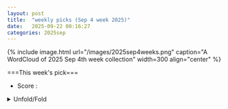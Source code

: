 ```yaml
---
layout: post
title:  "weekly picks (Sep 4 week 2025)"
date:   2025-09-22 00:16:27
categories: 2025sep
---
```


{% include image.html url="/images/2025sep4weeks.png" caption="A WordCloud of 2025 Sep 4th week collection" width=300 align="center" %}




===This week's pick===


* Score : 



<details>
  <summary> Unfold/Fold </summary>
  {% capture markdowncontent %}

---
09/25


1. **[s41586-025-09531-9](https://www.nature.com/articles/s41586-025-09531-9)** Industry-compatible silicon spin-qubit unit cells exceeding 99% fidelity (Nature)

1. **[s41586-025-09543-5](https://www.nature.com/articles/s41586-025-09543-5)** Low-overhead transversal fault tolerance for universal quantum computation (Nature)





1. **[x5cd-fbj8](http://link.aps.org/doi/10.1103/x5cd-fbj8)** Optical Lattice Quantum Simulator of Dynamics beyond Born-Oppenheimer (PRL)

1. **[zlqs-yc51](http://link.aps.org/doi/10.1103/zlqs-yc51)** Universal Kerr-Thermal Dynamics of Self-Injection-Locked Microresonator Dark Pulses (PRL)

1. **[6bjy-m2j4](http://link.aps.org/doi/10.1103/6bjy-m2j4)** Vibrational Modes and Particle Rearrangements in Sheared Quasi-Two-Dimensional Complex Plasmas (PRL)

1. **[r3zx-k97x](http://link.aps.org/doi/10.1103/r3zx-k97x)** Unified High-Pressure Phase-Transition Sequence in the f-Electron Metals: oF16→oF8 Transition in Terbium (PRL)

1. **[xxtf-98vs](http://link.aps.org/doi/10.1103/xxtf-98vs)** Spatially Resolved Vibronic Excitations of an Isolated Adsorbed Organometallic Complex via Multiple Tunneling Channels (PRL)

1. **[4kyt-jj6w](http://link.aps.org/doi/10.1103/4kyt-jj6w)** Carrier Localization and Spontaneous Formation of Two-Dimensional Polarization Domain in Halide Perovskites (PRL)

1. **[z8yx-yzdh](http://link.aps.org/doi/10.1103/z8yx-yzdh)** Self-Reconstruction of Order Parameter in Spin-Triplet Superconductor UTe2 (PRL)

1. **[zfmh-rjzc](http://link.aps.org/doi/10.1103/zfmh-rjzc)** Band Renormalization, Quarter Metals, and Chiral Superconductivity in Rhombohedral Tetralayer Graphene (PRL)

1. **[rc31-5hl9](http://link.aps.org/doi/10.1103/rc31-5hl9)** Simulating the Two-Dimensional t−J Model at Finite Doping with Neural Quantum States (PRL)

1. **[9tq1-37j1](http://link.aps.org/doi/10.1103/9tq1-37j1)** Observation of Embedded Topology in a Trivial Bulk via Projective Crystal Symmetry (PRL)

1. **[dvbq-9z5f](http://link.aps.org/doi/10.1103/dvbq-9z5f)** Thermal Spin Wave Noise as a Probe for the Dzyaloshinskii-Moriya Interaction (PRL)

1. **[dpfl-12st](http://link.aps.org/doi/10.1103/dpfl-12st)** Two-Dopant Origin of Competing Stripe and Pair Formation in Hubbard and t−J Models (PRX)

1. **[fw62-j2n9](http://link.aps.org/doi/10.1103/fw62-j2n9)** Diagnosing quantum many-body chaos in non-Hermitian quantum spin chain via Krylov complexity (PRR)

1. **[l53n-2kg1](http://link.aps.org/doi/10.1103/l53n-2kg1)** Transient state dynamics of <i>Chlamydomonas reinhardtii</i> cells during phototaxis (PRR)


1. **[2509.19320v1](https://arxiv.org/abs/2509.19320)** Introduction to some of the simplest topological phases of matter (arXiv)

1. **[2509.19433v1](https://arxiv.org/abs/2509.19433)** Unifying framework for non-Hermitian and Hermitian topology in driven-dissipative systems (arXiv)

1. **[2509.19436v1](https://arxiv.org/abs/2509.19436)** Dynamical correlation effects in twisted bilayer graphene under strain and lattice relaxation (arXiv)

1. **[2509.19437v1](https://arxiv.org/abs/2509.19437)** Quantum Dynamics of Electron Scattering from Skyrmions (arXiv)

1. **[2509.19440v1](https://arxiv.org/abs/2509.19440)** There and Back Again: A Gauging Nexus between Topological and Fracton Phases (arXiv)

1. **[2509.19483v1](https://arxiv.org/abs/2509.19483)** Electrical detection of magnons with nanoscale magnetic tunnel junctions (arXiv)

1. **[2509.19498v1](https://arxiv.org/abs/2509.19498)** Ramp Josephson junctions of Al/Ti/Sr2RuO4: Observation of single-domain quantum oscillations and the detection of chiral edge current (arXiv)

1. **[2509.19537v1](https://arxiv.org/abs/2509.19537)** Rapid Autotuning of a SiGe Quantum Dot into the Single-Electron Regime with Machine Learning and RF-Reflectometry FPGA-Based Measurements (arXiv)

1. **[2509.19582v1](https://arxiv.org/abs/2509.19582)** Strain-tunable anomalous Hall effect in hexagonal MnTe (arXiv)

1. **[2509.19634v1](https://arxiv.org/abs/2509.19634)** Knight shift measurements probing Fermi surface changes under pressure in CeRhIn5 (arXiv)

1. **[2509.19675v1](https://arxiv.org/abs/2509.19675)** Quantum criticality in cuprate superconductors revealed by optical conductivity measurement (arXiv)

1. **[2509.19684v1](https://arxiv.org/abs/2509.19684)** Hybridization gap and f-electron effect evolutions with Cd- and Sn-doping in CeCoIn5 via infrared spectroscopy (arXiv)

1. **[2509.19697v1](https://arxiv.org/abs/2509.19697)** Roles of Fe-ion irradiation on MgB2 thin films: Structural, superconducting, and optical properties (arXiv)

1. **[2509.19704v1](https://arxiv.org/abs/2509.19704)** Holographic Aspects of Dynamical Mean-Field Theory (arXiv)

1. **[2509.19706v1](https://arxiv.org/abs/2509.19706)** Harmonic and Subharmonic Magnon Generation in a Surface Acoustic Wave Resonator (arXiv)

1. **[2509.19735v1](https://arxiv.org/abs/2509.19735)** Projective crystal symmetry and topological phases (arXiv)

1. **[2509.19741v1](https://arxiv.org/abs/2509.19741)** Domain wall skyrmion-based magnonic crystal (arXiv)

1. **[2509.19764v1](https://arxiv.org/abs/2509.19764)** A General Many-Body Perturbation Framework for Moire Systems: Application to Rhombohedral Pentalayer Graphene/hBN Heterostructures (arXiv)

1. **[2509.19796v1](https://arxiv.org/abs/2509.19796)** Grand thermodynamic potential in a two-band unconventional superconductor (arXiv)

1. **[2509.19825v1](https://arxiv.org/abs/2509.19825)** Z2 topological invariant in three-dimensional PT- and PC-symmetric class CI band structures (arXiv)

1. **[2509.19904v1](https://arxiv.org/abs/2509.19904)** Ab initio investigation on structural stability and phonon-mediated superconductivity in 2D-hydrogenated M2X (M= Mo, V, Zr; X=C, N) MXene monolayer (arXiv)

1. **[2509.19907v1](https://arxiv.org/abs/2509.19907)** Theoretical prediction of Structural Stability and Superconductivity in Janus Ti2CSH MXene (arXiv)

1. **[2509.19978v1](https://arxiv.org/abs/2509.19978)** Non-ohmic to ohmic crossover in the breakdown of the quantum Hall states in graphene under broadband excitations (arXiv)

1. **[2509.19992v1](https://arxiv.org/abs/2509.19992)** Breakdown of symmetry constraint in Floquet topological superconductor (arXiv)

1. **[2509.20054v1](https://arxiv.org/abs/2509.20054)** Generalized Li-Haldane Correspondence in Critical Free-Fermion Systems (arXiv)

1. **[2509.20163v1](https://arxiv.org/abs/2509.20163)** Non-universal localization transition in the quantum Hall effect probed through broken-symmetry states of graphene (arXiv)

1. **[2509.20188v1](https://arxiv.org/abs/2509.20188)** Solution of the Anderson chain with two-particle hybridization of localized and itinerant electrons (arXiv)

1. **[2509.20199v1](https://arxiv.org/abs/2509.20199)** Random singlet physics in the S = 1/2 pyrochlore antiferromagnet NaCdCu2F7 (arXiv)

1. **[2509.20224v1](https://arxiv.org/abs/2509.20224)** Inelastic scattering and transient localization from coupling to two-level systems (arXiv)

1. **[2509.20243v1](https://arxiv.org/abs/2509.20243)** Effects of correlated hopping on thermoelectric response of a quantum dot strongly coupled to ferromagnetic leads (arXiv)

1. **[2509.20298v1](https://arxiv.org/abs/2509.20298)** What causes the variation in superconducting properties of UTe2? (arXiv)

1. **[2509.20337v1](https://arxiv.org/abs/2509.20337)** Spin-polaron fingerprints in the optical conductivity of iridates (arXiv)

1. **[2509.17378v1](https://arxiv.org/abs/2509.17378)** Magnetically Enhanced Thermoelectric Effect Driven by Martensitic Transformation in the Weak Itinerant Ferromagnet Co2NbSn (arXiv)

1. **[2509.17515v1](https://arxiv.org/abs/2509.17515)** Chern classes of the multilayer fractional quantum Hall bundle on Riemann surfaces (arXiv)

1. **[2509.19807v1](https://arxiv.org/abs/2509.19807)** Intrinsic defect intolerance in the ultra-pure metal PtSn4 (arXiv)

1. **[2509.19818v1](https://arxiv.org/abs/2509.19818)** The orbital-driven topological phase transition and planar Hall responses in ternary tellurides Weyl semi-metals (arXiv)

1. **[2509.20014v1](https://arxiv.org/abs/2509.20014)** How to Identify Suitable Gate Dielectrics for Transistors based on Two-Dimensional Semiconductors (arXiv)

1. **[2509.20078v1](https://arxiv.org/abs/2509.20078)** Hierarchy of timescales in a disordered spin-1/2 XX ladder (arXiv)

1. **[2509.20142v1](https://arxiv.org/abs/2509.20142)** Single crystal growth, structural and physical properties, and absence of a charge density wave in Ti0.85Fe6Ge6 (arXiv)

1. **[2509.20156v1](https://arxiv.org/abs/2509.20156)** Unveiling the magnetic behavior of C3N4 2D material by defect creation, defect passivation, and transition metal adsorption (arXiv)

1. **[2509.20258v1](https://arxiv.org/abs/2509.20258)** Fidelity zeros and Lee-Yang theory of quantum phase transitions (arXiv)

1. **[2509.20352v1](https://arxiv.org/abs/2509.20352)** Superfluid-Mott transition in a frustrated triangular optical lattice (arXiv)



---
09/24


1. **[3m3j-ds18](http://link.aps.org/doi/10.1103/3m3j-ds18)** Accurate Gauge-Invariant Tensor-Network Simulations for Abelian Lattice Gauge Theory in (2+1)D: Ground-State and Real-Time Dynamics (PRL)

1. **[q87n-5xhz](http://link.aps.org/doi/10.1103/q87n-5xhz)** Trotterization is Substantially Efficient for Low-Energy States (PRL)

1. **[v4x6-2dzs](http://link.aps.org/doi/10.1103/v4x6-2dzs)** Quantum-Optimal Frequency Estimation of Stochastic ac Fields (PRL)





1. **[mg61-gw93](http://link.aps.org/doi/10.1103/mg61-gw93)** Superfluid Density in Linear Response Theory: Pulsar Glitches from the Inner Crust of Neutron Stars (PRL)

1. **[xcxr-sm9c](http://link.aps.org/doi/10.1103/xcxr-sm9c)** Unraveling Dicke Superradiant Decay with Separable Coherent Spin States (PRL)

1. **[6jfy-cv89](http://link.aps.org/doi/10.1103/6jfy-cv89)** Revealing Band-Hybrid Cooper Pairs on the Surface of a Superconductor with Spin-Orbit Coupling (PRL)

1. **[pllk-n4h3](http://link.aps.org/doi/10.1103/pllk-n4h3)** Brillouin Platycosms and Topological Phases (PRL)

1. **[n4g1-m8s8](http://link.aps.org/doi/10.1103/n4g1-m8s8)** Revealing non-Markovian Kondo transport with waiting time distributions (PRR)

1. **[qyfz-zw2x](http://link.aps.org/doi/10.1103/qyfz-zw2x)** Quantum non-Gaussian high Fock states of light pulses and their superpositions (PRR)

1. **[zj4b-17bm](http://link.aps.org/doi/10.1103/zj4b-17bm)** Topological operations around exceptional points via shortcuts to adiabaticity (PRR)

1. **[l3xp-yrrv](http://link.aps.org/doi/10.1103/l3xp-yrrv)** Solitons, chaos, and quantum phenomena: A deterministic approach to the Schrödinger equation (PRR)

1. **[ltz6-gqk4](http://link.aps.org/doi/10.1103/ltz6-gqk4)** Spectral study of the lateral trace-space of laser-driven proton beams (PRR)

1. **[dtk9-xv6n](http://link.aps.org/doi/10.1103/dtk9-xv6n)** Ultrafast charge separation induced by a uniform field in graphene nanoribbons (PRRL)


1. **[2509.18238v1](https://arxiv.org/abs/2509.18238)** Origin of pressure-induced anomalies in the nodal-line ferrimagnet Mn3Si2Te6 (arXiv)

1. **[2509.18247v1](https://arxiv.org/abs/2509.18247)** SU(4) Kondo Lattice in Semiconductor Moire Materials (arXiv)

1. **[2509.18256v1](https://arxiv.org/abs/2509.18256)** Obtaining the Spectral Function of Moire Graphene Heavy-Fermions Using Iterative Perturbation Theory (arXiv)

1. **[2509.18265v1](https://arxiv.org/abs/2509.18265)** Instability of Laughlin FQH liquids into gapless power-law correlated states with continuous exponents in ideal Chern bands: rigorous results from plasma mapping (arXiv)

1. **[2509.18267v1](https://arxiv.org/abs/2509.18267)** Structures of group-15 elemental solids from an effective boundary theory (arXiv)

1. **[2509.18317v1](https://arxiv.org/abs/2509.18317)** The Frenkel line and the pseudogap: an analogy between classical and electronic fluids (arXiv)

1. **[2509.18332v1](https://arxiv.org/abs/2509.18332)** Interplay of Rashba and valley-Zeeman splittings in weak localization of spin-orbit coupled graphene (arXiv)

1. **[2509.18363v1](https://arxiv.org/abs/2509.18363)** Spin currents in crystals with spin-orbit coupling: multi-band effects in an effective Hamiltonian formalism (arXiv)

1. **[2509.18398v1](https://arxiv.org/abs/2509.18398)** Incommensurate magnetic order drives singular angular magnetoresistance in a Weyl semimetal (arXiv)

1. **[2509.18422v1](https://arxiv.org/abs/2509.18422)** Observation via spin Seebeck effect of macroscopic magnetic transport from emergent magnetic monopoles (arXiv)

1. **[2509.18432v1](https://arxiv.org/abs/2509.18432)** Generation of pure, spin polarized, and unpolarized charge currents at the few cycle limit of circularly polarized light (arXiv)

1. **[2509.18438v1](https://arxiv.org/abs/2509.18438)** Localized Excitons and Landau-Level Mixing in Time-Reversal Symmetric Pairs of Chern Bands (arXiv)

1. **[2509.18441v1](https://arxiv.org/abs/2509.18441)** Magnetic penetration depth in topological superconductors: Effect of Majorana surface states and application for UTe2 (arXiv)

1. **[2509.18453v1](https://arxiv.org/abs/2509.18453)** Influence of La-doping on the magnetic properties of the two-dimensional spin-gapped system SrCu2(BO3)2 (arXiv)

1. **[2509.18524v1](https://arxiv.org/abs/2509.18524)** Direct measurement of coherent nodal and antinodal dynamics in underdoped Bi-2212 (arXiv)

1. **[2509.18539v1](https://arxiv.org/abs/2509.18539)** Strain-Tuned Optical Properties of a Two-Dimensional Hexagonal Lattice: Exploiting Saddle Degrees of Freedom and Saddle Filtering Effects (arXiv)

1. **[2509.18563v1](https://arxiv.org/abs/2509.18563)** Exceptional-point-induced dynamic sensitivity to particle-number parity (arXiv)

1. **[2509.18781v1](https://arxiv.org/abs/2509.18781)** Signature of chiral superconducting order parameter evidenced in mesoscopic superconductors (arXiv)

1. **[2509.18828v1](https://arxiv.org/abs/2509.18828)** Complex Frequency Fingerprint: Interacting Driven Non-Hermitian Skin Effect (arXiv)

1. **[2509.18845v1](https://arxiv.org/abs/2509.18845)** Interacting-cluster spin liquids with robust flat bands evolving into higher-rank half-moon phases and topological Lifshitz transitions (arXiv)

1. **[2509.18867v1](https://arxiv.org/abs/2509.18867)** Spectroscopic Evidence for Electron-Boson Coupling in Half-metallic CrO2 (arXiv)

1. **[2509.18922v1](https://arxiv.org/abs/2509.18922)** Ultrasound response to time-reversal symmetry breaking below the superconducting phase transition (arXiv)

1. **[2509.18939v1](https://arxiv.org/abs/2509.18939)** Disorder-driven magnetic duality in the spin-1/2 system ktenasite, Cu2.7Zn2.3(SO4)2(OH)6.6H2O (arXiv)

1. **[2509.18952v1](https://arxiv.org/abs/2509.18952)** Intrinsic-perturbation induced anomalous higher-order boundary states in non-Hermitian systems (arXiv)

1. **[2509.19031v1](https://arxiv.org/abs/2509.19031)** Angular momentum of vortex-core Majorana zero modes (arXiv)

1. **[2509.19075v1](https://arxiv.org/abs/2509.19075)** Layer controlled orbital selective Mott transition in monolayer nickelate (arXiv)

1. **[2509.19137v1](https://arxiv.org/abs/2509.19137)** Re-emergent superconducting state with broken time-reversal symmetry under uniaxial stress (arXiv)

1. **[2509.19149v1](https://arxiv.org/abs/2509.19149)** Thermoelectric quantum oscillations and Zeeman splitting in topological Dirac semimetal BaAl4 (arXiv)

1. **[2509.19190v1](https://arxiv.org/abs/2509.19190)** Orbital-Selective Band Structure Evolution in BaFe2-xMxAs2 (M = Cr, Co, Cu, Ru and Mn) Probed by Polarization-Dependent ARPES (arXiv)

1. **[2509.19255v1](https://arxiv.org/abs/2509.19255)** High temperature superconductivity with giant pressure effect in 3D networks of boron doped ultra-thin carbon nanotubes in the pores of ZSM-5 zeolite (arXiv)

1. **[2509.19262v1](https://arxiv.org/abs/2509.19262)** Photo-Induced Enhancement of Critical Temperature in a Phase Competing Spin-Fermion System (arXiv)

1. **[2509.19287v1](https://arxiv.org/abs/2509.19287)** Quantum oscillations between excitonic and quantum spin Hall insulators in moire WSe2 (arXiv)

1. **[2509.18248v1](https://arxiv.org/abs/2509.18248)** Localization and topological signatures under periodic twisting (arXiv)

1. **[2509.18255v1](https://arxiv.org/abs/2509.18255)** Bootstrapping transport in the Drude-Kadanoff-Martin model (arXiv)

1. **[2509.18324v1](https://arxiv.org/abs/2509.18324)** Chiral Color Code : Single-shot error correction for exotic topological order (arXiv)

1. **[2509.18409v1](https://arxiv.org/abs/2509.18409)** Er_Al:Al2O3 for Telecom-Band Photonics: Electronic Structure and Optical Properties (arXiv)

1. **[2509.18500v1](https://arxiv.org/abs/2509.18500)** A scalable route to first-order response properties with correlated sampling phaseless auxiliary-field quantum Monte Carlo (arXiv)

1. **[2509.18549v1](https://arxiv.org/abs/2509.18549)** Optical properties of RCd3P3 (R: Ce or La) compounds: Insulator-metal transition induced by displacement of atoms in the unit cell (arXiv)

1. **[2509.18590v1](https://arxiv.org/abs/2509.18590)** Large Anomalous and Topological Hall Effect and Nernst Effect in a Dirac Kagome Magnet Fe3Ge (arXiv)

1. **[2509.18737v1](https://arxiv.org/abs/2509.18737)** Overcoming limitations on gate fidelity in noisy static exchange-coupled surface qubits (arXiv)

1. **[2509.18966v1](https://arxiv.org/abs/2509.18966)** Non-Lagrangian phases of matter from Wilsonian renormalization of 3D Wess-Zumino-Witten theory on Stiefel manifolds (arXiv)

1. **[2509.19036v1](https://arxiv.org/abs/2509.19036)** Quantum-electrodynamical time-dependent density functional theory description of molecules in optical cavities (arXiv)

1. **[2509.19205v1](https://arxiv.org/abs/2509.19205)** First principles band structure of interacting phosphorus and boron/aluminum delta-doped layers in silicon (arXiv)

1. **[2509.19223v1](https://arxiv.org/abs/2509.19223)** Non-equilibrium Dynamics of Two-level Systems directly after Cryogenic Alternating Bias (arXiv)






---
09/23





1. **[s41563-025-02355-y](https://www.nature.com/articles/s41563-025-02355-y)** Structural constraint integration in a generative model for the discovery of quantum materials (Nature Materials)





1. **[jy3v-wkcb](http://link.aps.org/doi/10.1103/jy3v-wkcb)** Universal Bounds for Quantum Metrology in the Presence of Correlated Noise (PRL)

1. **[7lwk-m5yb](http://link.aps.org/doi/10.1103/7lwk-m5yb)** Emergence of Unitarity and Locality from Hidden Zeros at One-Loop Order (PRL)



1. **[5nns-xkt4](http://link.aps.org/doi/10.1103/5nns-xkt4)** Precision Measurement of Spin-Dependent Dipolar Splitting in ^6Li p-Wave Feshbach Resonances (PRL)

1. **[5v2w-yg7v](http://link.aps.org/doi/10.1103/5v2w-yg7v)** Spontaneous Emission Decay and Excitation in Photonic Time Crystals (PRL)

1. **[jnzl-r8rm](http://link.aps.org/doi/10.1103/jnzl-r8rm)** New Pathway to Impact Ionization in a Photoexcited One-Dimensional Ionic Hubbard Model (PRL)

1. **[hd1p-rdyc](http://link.aps.org/doi/10.1103/hd1p-rdyc)** Robust Triple-<b>q</b> Magnetic Order with Trainable Spin Vorticity in Na2Co2TeO6 (PRL)

1. **[hpmq-rnh4](http://link.aps.org/doi/10.1103/hpmq-rnh4)** Large Magnetoresistance in an Electrically Tunable van der Waals Antiferromagnet (PRL)

1. **[y5pn-5ynd](http://link.aps.org/doi/10.1103/y5pn-5ynd)** Super-Resolved Anomalous Diffusion: Deciphering the Joint Distribution of Anomalous Exponent and Diffusion Coefficient (PRL)

1. **[Physics.18.161](http://link.aps.org/doi/10.1103/Physics.18.161)** Controlling Light Emission with Photonic Time Crystals (Physics)

1. **[hcz4-nv2y](http://link.aps.org/doi/10.1103/hcz4-nv2y)** Quantum circuit compilation with quantum computers (PRR)

1. **[cmm4-hxl8](http://link.aps.org/doi/10.1103/cmm4-hxl8)** Orbital-angular-momentum-enhanced laser absorption and neutron generation (PRRL)

1. **[h5sd-v51h](http://link.aps.org/doi/10.1103/h5sd-v51h)** Quasi-two-dimensional spin helix and magnon-induced singularity in twisted bilayer graphene (PRRL)

1. **[x3x7-s32f](http://link.aps.org/doi/10.1103/x3x7-s32f)** Triboelectric charge transfer theory driven by thermoelectric effect (PRRL)



1. **[2509.16309v1](https://arxiv.org/abs/2509.16309)** Asymptotically exact solution of the non-Hermitian disordered interacting Hatano-Nelson chain (arXiv)

1. **[2509.16312v1](https://arxiv.org/abs/2509.16312)** Berry Trashcan With Short Range Attraction:Exact p_x+i p_y Superconductivity in Rhombohedral Graphene (arXiv)

1. **[2509.16335v1](https://arxiv.org/abs/2509.16335)** Fractional topological insulators at odd-integer filling: Phase diagram of two-valley quantum Hall model (arXiv)

1. **[2509.16350v1](https://arxiv.org/abs/2509.16350)** Spin and Orbital Rashba response in ferroelectric polarized PtSe2/MoSe2/LiNbO3 heterostructures (arXiv)

1. **[2509.16387v1](https://arxiv.org/abs/2509.16387)** The physics of superconductor-ferromagnet hybrid structures (arXiv)

1. **[2509.16408v1](https://arxiv.org/abs/2509.16408)** Superconducting Dome in Ionic Liquid Gated Homoepitaxial Strontium Titanate Thin Films (arXiv)

1. **[2509.16493v1](https://arxiv.org/abs/2509.16493)** Joint commensuration in moire charge-order superlattices drives shear topological defects (arXiv)

1. **[2509.16511v1](https://arxiv.org/abs/2509.16511)** Gate-tunable chiral spin mode in WSe2/WS2 moire superlattices (arXiv)

1. **[2509.16540v1](https://arxiv.org/abs/2509.16540)** Positive magnetoconductance in SrVO3 double quantum wells with a magnetic EuTiO3 barrier (arXiv)

1. **[2509.16562v1](https://arxiv.org/abs/2509.16562)** Bulk-edge coulping induced by a moving impurity (arXiv)

1. **[2509.16703v1](https://arxiv.org/abs/2509.16703)** Much ado about MOFs: Metal-Organic-Frameworks as Quantum Materials (arXiv)

1. **[2509.16708v1](https://arxiv.org/abs/2509.16708)** The Su-Schrieffer-Heeger model on a one-dimensional lattice: Analytical wave functions of topological edge states (arXiv)

1. **[2509.16747v1](https://arxiv.org/abs/2509.16747)** \Delta_T Noise as a Robust Diagnostic for Chiral, Helical and Trivial Edge Modes (arXiv)

1. **[2509.16763v1](https://arxiv.org/abs/2509.16763)** Low-Noise Nanoscale Vortex Sensor for Out-of-Plane Magnetic Field Detection (arXiv)

1. **[2509.16867v1](https://arxiv.org/abs/2509.16867)** Tunneling magnetoresistance in a junction made of X-wave magnets with X=p,d,f,g,i (arXiv)

1. **[2509.16884v1](https://arxiv.org/abs/2509.16884)** Spin Seebeck effect in two-sublattice ferrimagnets in the vicinity of T_rm C (arXiv)

1. **[2509.16934v1](https://arxiv.org/abs/2509.16934)** Radio-Frequency Detection of Fabry-Perot Interference and Quantum Capacitance in Long-Channel Three-Dimensional Dirac Semimetal Cd3As2 Nanowires (arXiv)

1. **[2509.17023v1](https://arxiv.org/abs/2509.17023)** Magnetic Frustration in CuYbSe2: an Yb-Based Triangular Lattice Selenide (arXiv)

1. **[2509.17113v1](https://arxiv.org/abs/2509.17113)** Third-order quantum phase transitions of bosonic non-Abelian fractional quantum Hall states (arXiv)

1. **[2509.17135v1](https://arxiv.org/abs/2509.17135)** Probing the quantum metric of 3D topological insulators (arXiv)

1. **[2509.17144v1](https://arxiv.org/abs/2509.17144)** Quantum sensing of arbitrary magnetic signals with molecular spins (arXiv)

1. **[2509.17272v1](https://arxiv.org/abs/2509.17272)** THz electrodynamics and superconducting energy scales of ZrN thin films (arXiv)

1. **[2509.17362v1](https://arxiv.org/abs/2509.17362)** Universal Scaling Functions of the Gruneisen Ratio near Quantum Critical Points (arXiv)

1. **[2509.17368v1](https://arxiv.org/abs/2509.17368)** Interplay of interlayer distance and in-plane lattice relaxations in encapsulated twisted bilayers (arXiv)

1. **[2509.17419v1](https://arxiv.org/abs/2509.17419)** Topical review: the nature of the ground state and possibility of a quantum spin liquid in 1T metal dichalcogenides (arXiv)

1. **[2509.17467v1](https://arxiv.org/abs/2509.17467)** Electronic-correlation-assisted charge stripe order in a Kagome superconductor (arXiv)

1. **[2509.17501v1](https://arxiv.org/abs/2509.17501)** Same-group element replacement enhances superconductivity in clathrate-like YH4 (arXiv)

1. **[2509.17517v1](https://arxiv.org/abs/2509.17517)** Magnetic flux controlled current phase relationship in double Quantum Dot Josephson junction (arXiv)

1. **[2509.17611v1](https://arxiv.org/abs/2509.17611)** Deciphering the dynamics of the light-induced phase transition in VO2 (arXiv)

1. **[2509.17617v1](https://arxiv.org/abs/2509.17617)** The van der Waals Gap: a Hidden Showstopper in Semiconductor Device Scaling (arXiv)

1. **[2509.17648v1](https://arxiv.org/abs/2509.17648)** Emergent Composite Particles from the Universal Exact Identities in Quantum Many-Body Systems with Generic Bilinear Interactions (arXiv)

1. **[2509.17817v1](https://arxiv.org/abs/2509.17817)** Breaking of Time-Reversal Symmetry and Onsager Reciprocity in Chiral Molecule Interfacd with an Environment (arXiv)

1. **[2509.17840v1](https://arxiv.org/abs/2509.17840)** The promise of high-resolution valence band RIXS at the actinide M4,5-edges (arXiv)

1. **[2509.17975v1](https://arxiv.org/abs/2509.17975)** Optimal local basis truncation of lattice quantum many-body systems (arXiv)

1. **[2509.18098v1](https://arxiv.org/abs/2509.18098)** Electronic structure and optical signatures of highly-doped graphene (arXiv)

1. **[2509.16361v1](https://arxiv.org/abs/2509.16361)** Observation of mirror-odd and mirror-even spin texture in ultra-thin epitaxially-strained RuO2 films (arXiv)

1. **[2509.16555v1](https://arxiv.org/abs/2509.16555)** Universality Classes of delocalization-localization transitions in Chiral Symplectic Class (arXiv)

1. **[2509.16751v1](https://arxiv.org/abs/2509.16751)** Navigating entanglement via Ruderman-Kittel-Kasuya-Yosida exchange: Snake, bouncing, boundary-residing, pulse, and damping-stabilized time-frozen trajectories (arXiv)

1. **[2509.16758v1](https://arxiv.org/abs/2509.16758)** Error stabilized logical qubits in qudit generalizations of the monitored Kitaev model (arXiv)

1. **[2509.17320v1](https://arxiv.org/abs/2509.17320)** Beyond Fresnel Wave Surfaces: Off-Shell Photonic Density of States and Near-Fields in Isotropy-Broken Materials with Loss or Gain (arXiv)

1. **[2509.17414v1](https://arxiv.org/abs/2509.17414)** Dimensionality effect on exceptional fermionic superfluidity with spin-dependent asymmetric hopping (arXiv)

1. **[2509.17417v1](https://arxiv.org/abs/2509.17417)** Stabilizer Renyi Entropy and its Transition in the Coupled Sachdev-Ye-Kitaev Model (arXiv)

1. **[2509.17473v1](https://arxiv.org/abs/2509.17473)** Entanglement manifestation of knot topology in a non-Hermitian lattice (arXiv)

1. **[2509.17903v1](https://arxiv.org/abs/2509.17903)** Noise Protected Logical Qubit in a Open Chain of Superconducting Qubits with Ultrastrong Interactions (arXiv)

1. **[2509.18023v1](https://arxiv.org/abs/2509.18023)** Open-system quantum many-body scars: a theory (arXiv)

1. **[2509.18036v1](https://arxiv.org/abs/2509.18036)** Detection of long-range coherence in driven hot atomic vapors by spin noise spectroscopy (arXiv)

1. **[2509.18038v1](https://arxiv.org/abs/2509.18038)** Tuning Magnetic and Electronic Properties of Double Perovskite La2CoIr1-xTixO6 (arXiv)

1. **[2509.18074v1](https://arxiv.org/abs/2509.18074)** Thermal field theory correlators in the large-N limit and the spectral duality relation (arXiv)

1. **[2509.18075v1](https://arxiv.org/abs/2509.18075)** Pseudogap in a Fermi-Hubbard quantum simulator (arXiv)







---
09/22

1. **[2509.15268v1](https://arxiv.org/abs/2509.15268)** Quantum oscillations in two-dimensional hole gases with competing cyclotron and Zeeman energy (arXiv)

1. **[2509.15287v1](https://arxiv.org/abs/2509.15287)** Electrodynamics of carbon nanotubes with non-local surface conductivity (arXiv)

1. **[2509.15288v1](https://arxiv.org/abs/2509.15288)** Absence of Andreev Bound States in Noncentrosymmetric Superconductor PbTaSe2 under Hydrostatic Pressures (arXiv)

1. **[2509.15300v1](https://arxiv.org/abs/2509.15300)** Electronic Crystal Phases in the Presence of Non-Uniform Berry Curvature and Tunable Berry Flux: The lambda_N-Jellium model (arXiv)

1. **[2509.15327v1](https://arxiv.org/abs/2509.15327)** Higgs mode in superconducting Titanium nanostructures (arXiv)

1. **[2509.15352v1](https://arxiv.org/abs/2509.15352)** Absence of skewness in the voltage fluctuations of a tunnel junction in the quantum regime (arXiv)

1. **[2509.15418v1](https://arxiv.org/abs/2509.15418)** Forster transfer between quantum dots in a shared phonon environment: An exact approach, revealing the role of pure dephasing (arXiv)

1. **[2509.15488v1](https://arxiv.org/abs/2509.15488)** Symmetries and dynamics of quantum Hall bulk anyons in quadratic potentials (arXiv)

1. **[2509.15511v1](https://arxiv.org/abs/2509.15511)** Magnetoelastic Coupling-Driven Chiral Spin Textures: A Skyrmion-Antiskyrmion-Like Array (arXiv)

1. **[2509.15525v1](https://arxiv.org/abs/2509.15525)** Evidence for Half-Quantized Chiral Edge Current in a C = 1/2 Parity Anomaly State (arXiv)

1. **[2509.15539v1](https://arxiv.org/abs/2509.15539)** Improving Spectral Resolution from Real-time Evolution for Correlated Systems (arXiv)

1. **[2509.15604v1](https://arxiv.org/abs/2509.15604)** Spin-Orbital Altermagnetism (arXiv)

1. **[2509.15665v1](https://arxiv.org/abs/2509.15665)** Correlation Effects on Magnetic Structure and Lattice Dynamics of LaMn7O12: A First-Principles Study (arXiv)

1. **[2509.15708v1](https://arxiv.org/abs/2509.15708)** Terahertz radiation induced attractive-repulsive Fermi polaron conversion in transition metal dichalcogenide monolayers (arXiv)

1. **[2509.15823v1](https://arxiv.org/abs/2509.15823)** A heat-resilient hole spin qubit in silicon (arXiv)

1. **[2509.15835v1](https://arxiv.org/abs/2509.15835)** Novel Quantum Spin Liquid states in the S = 1/2 three-dimensional compound Y3Cu2Sb3O14 (arXiv)

1. **[2509.15983v1](https://arxiv.org/abs/2509.15983)** Giant shot noise in superconductor/ferromagnet junctions with orbital-symmetry-controlled spin-orbit coupling (arXiv)

1. **[2509.15996v1](https://arxiv.org/abs/2509.15996)** Non-Fermi liquid behaviour of CDW instabilities in fractionally-filled moire flatbands (arXiv)

1. **[2509.16109v1](https://arxiv.org/abs/2509.16109)** Nonreciprocal plasmons in one-dimensional carbon nanostructures (arXiv)

1. **[2509.16199v1](https://arxiv.org/abs/2509.16199)** Classical and Quantum theory of magnonic and magnetoelastic nonlinear dynamics in continuum geometries (arXiv)

1. **[2509.14329v1](https://arxiv.org/abs/2509.14329)** Generation of Volume-Law Entanglement by Local-Measurement-Only Quantum Dynamics (arXiv)

1. **[2509.15465v1](https://arxiv.org/abs/2509.15465)** Topology and Spectral Entanglement in Cavity-Mediated Photon Scattering (arXiv)

1. **[2509.15483v1](https://arxiv.org/abs/2509.15483)** Dispersion Relations in Two- and Three-Dimensional Quantum Systems (arXiv)

1. **[2509.15644v1](https://arxiv.org/abs/2509.15644)** Intrinsic Berry Curvature Driven Anomalous Hall and Nernst Effect in Co2MnSn (arXiv)

1. **[2509.15731v1](https://arxiv.org/abs/2509.15731)** Quantum Metric Corrections to Liouville's Theorem and Chiral Kinetic Theory (arXiv)

1. **[2509.15771v1](https://arxiv.org/abs/2509.15771)** Unveiling Excitonic Insulator Signatures in Ta2NiSe5 (arXiv)

1. **[2509.15894v1](https://arxiv.org/abs/2509.15894)** Zak Phase Dislocations in Trimer Lattices (arXiv)

1. **[2509.16036v1](https://arxiv.org/abs/2509.16036)** Exact Relation Between Wehrl-Renyi Entropy and Many-Body Entanglement (arXiv)

1. **[2509.16200v1](https://arxiv.org/abs/2509.16200)** Exploring confinement transitions in Z2 lattice gauge theories with dipolar atoms beyond one dimension (arXiv)






  {% endcapture %}
  {{ markdowncontent | markdownify }}
 </details>

<style>
  details {
    margin: 10px 0;
  }
  summary {
    cursor: pointer;
  }
</style>
